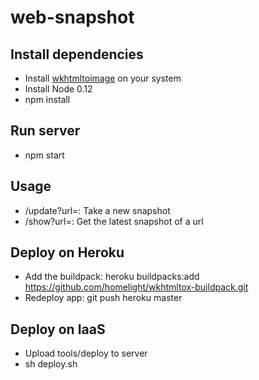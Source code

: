 # web-snapshot

## Install dependencies

- Install [wkhtmltoimage](http://wkhtmltopdf.org/) on your system
- Install Node 0.12
- npm install

## Run server

- npm start

## Usage

- /update?url=: Take a new snapshot
- /show?url=: Get the latest snapshot of a url

## Deploy on Heroku

- Add the buildpack: heroku buildpacks:add https://github.com/homelight/wkhtmltox-buildpack.git
- Redeploy app: git push heroku master

## Deploy on IaaS

- Upload tools/deploy to server
- sh deploy.sh
